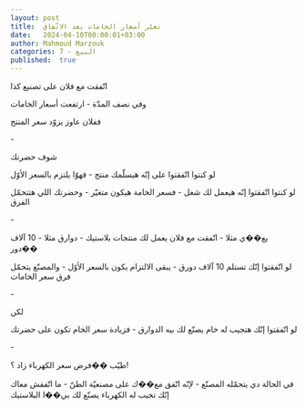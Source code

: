 ```yaml
---
layout: post
title:  تغيّر أسعار الخامات بعد الاتّفاق
date:   2024-04-10T00:00:01+03:00
author: Mahmoud Marzouk
categories: 7 - البيع
published:  true
---
```

اتّفقت مع فلان على تصنيع كذا

وفي نصف المدّة - ارتفعت أسعار الخامات

ففلان عاوز يزوّد سعر المنتج

\-

شوف حضرتك

لو كنتوا اتّفقتوا على إنّه هيسلّمك منتج - فهوّا يلتزم بالسعر
الأوّل

لو كنتوا اتّفقتوا إنّه هيعمل لك شغل - فسعر الخامة هيكون متغيّر - وحضرتك
اللي هتتحمّل الفرق

\-

يع��ي مثلا - اتّفقت مع فلان يعمل لك منتجات بلاستيك - دوارق مثلا - 10 آلاف
دور��

لو اتّفقتوا إنّك تستلم 10 آلاف دورق - يبقى الالتزام يكون بالسعر الأوّل -
والمصنّع يتحمّل فرق سعر الخامات

\-

لكن

لو اتّفقتوا إنّك هتجيب له خام يصنّع لك بيه الدوارق - فزيادة سعر الخام تكون
على حضرتك

\-

طيّب ��فرض سعر الكهرباء زاد ؟!

في الحالة دي يتحمّله المصنّع - لإنّه اتّفق مع��ك على مصنعيّة الطنّ - ما اتّفقش
معاك إنّك تجيب له الكهرباء يصنّع لك بي��ا البلاستيك
